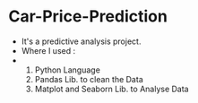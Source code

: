 # Car-Price-Prediction
- It's a predictive analysis project.
- Where I used :
-  1. Python Language
   2. Pandas Lib. to clean the Data
   3. Matplot and Seaborn Lib. to Analyse Data

